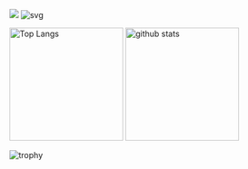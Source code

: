 ![](https://komarev.com/ghpvc/?username=hidekishibashi&color=blueviolet)
![svg](https://github-contributions-api.deno.dev/hidekishibashi.svg)

<p align="left"> 
  <img alt="Top Langs" height="200px" src="https://github-readme-stats.vercel.app/api/top-langs/?username=hidekishibashi&show_icons=true&theme=material-palenight" />
  <img alt="github stats" height="200px" src="https://github-readme-stats.vercel.app/api?username=hidekishibashi&theme=material-palenight&show_icons=ture" />
</p>

![trophy](https://github-profile-trophy.vercel.app/?username=hidekishibashi&column=8&theme=onedark)
